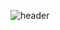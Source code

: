 ![header](https://capsule-render.vercel.app/api?height=250&type=waving&color=timeGradient&text=Hello,%20ladies%20and%20gentlemen&fontColor=d6ace6&fontSize=60&descSize=50)

